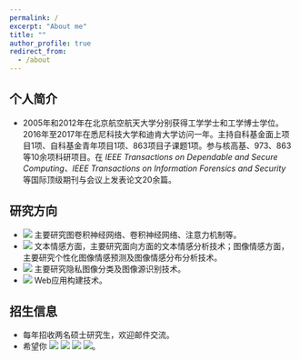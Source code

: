 ```yaml
---
permalink: /
excerpt: "About me"
title: ""
author_profile: true
redirect_from: 
  - /about
---
```

## 个人简介
- 2005年和2012年在北京航空航天大学分别获得工学学士和工学博士学位。2016年至2017年在悉尼科技大学和迪肯大学访问一年。主持自科基金面上项目1项、自科基金青年项目1项、863项目子课题1项。参与核高基、973、863等10余项科研项目。在 *IEEE Transactions on Dependable and Secure Computing、IEEE Transactions on Information Forensics and Security* 等国际顶级期刊与会议上发表论文20余篇。

## 研究方向
- ![](https://img.shields.io/badge/深度学习-red) 主要研究图卷积神经网络、卷积神经网络、注意力机制等。
- ![](https://img.shields.io/badge/情感计算-red) 文本情感方面，主要研究面向方面的文本情感分析技术；图像情感方面，主要研究个性化图像情感预测及图像情感分布分析技术。
- ![](https://img.shields.io/badge/图像安全-red) 主要研究隐私图像分类及图像源识别技术。
- ![](https://img.shields.io/badge/Web工程-red) Web应用构建技术。

## 招生信息
- 每年招收两名硕士研究生，欢迎邮件交流。
- 希望你 ![](https://img.shields.io/badge/爱国爱党-blue) ![](https://img.shields.io/badge/积极乐观-blue) ![](https://img.shields.io/badge/为人诚实-blue) ![](https://img.shields.io/badge/做事踏实-blue)。